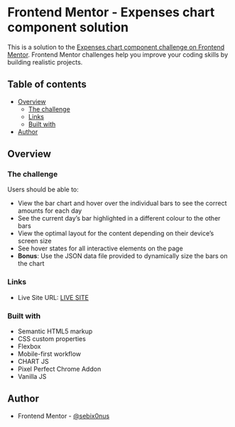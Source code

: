 # Frontend Mentor - Expenses chart component solution

This is a solution to the [Expenses chart component challenge on Frontend Mentor](https://www.frontendmentor.io/challenges/expenses-chart-component-e7yJBUdjwt). Frontend Mentor challenges help you improve your coding skills by building realistic projects.

## Table of contents

- [Overview](#overview)
  - [The challenge](#the-challenge)
  - [Links](#links)
  - [Built with](#built-with)
- [Author](#author)

## Overview

### The challenge

Users should be able to:

- View the bar chart and hover over the individual bars to see the correct amounts for each day
- See the current day’s bar highlighted in a different colour to the other bars
- View the optimal layout for the content depending on their device’s screen size
- See hover states for all interactive elements on the page
- **Bonus**: Use the JSON data file provided to dynamically size the bars on the chart

### Links

- Live Site URL: [LIVE SITE](https://dominiak92.github.io/expenses-chart-component-main/)

### Built with

- Semantic HTML5 markup
- CSS custom properties
- Flexbox
- Mobile-first workflow
- CHART JS
- Pixel Perfect Chrome Addon
- Vanilla JS

## Author

- Frontend Mentor - [@sebix0nus](https://www.frontendmentor.io/profile/sebix0nus)
